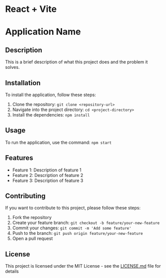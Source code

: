 # React + Vite
# Application Name

## Description

This is a brief description of what this project does and the problem it solves.

## Installation

To install the application, follow these steps:

1. Clone the repository: `git clone <repository-url>`
2. Navigate into the project directory: `cd <project-directory>`
3. Install the dependencies: `npm install`

## Usage

To run the application, use the command: `npm start`

## Features

- Feature 1: Description of feature 1
- Feature 2: Description of feature 2
- Feature 3: Description of feature 3

## Contributing

If you want to contribute to this project, please follow these steps:

1. Fork the repository
2. Create your feature branch: `git checkout -b feature/your-new-feature`
3. Commit your changes: `git commit -m 'Add some feature'`
4. Push to the branch: `git push origin feature/your-new-feature`
5. Open a pull request

## License

This project is licensed under the MIT License - see the [LICENSE.md](LICENSE.md) file for details